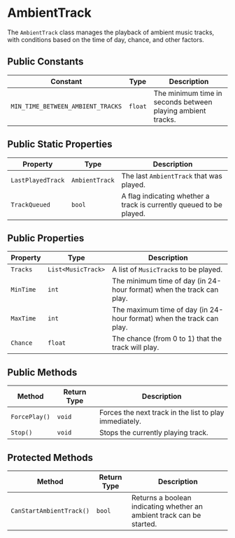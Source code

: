 # AmbientTrack

The `AmbientTrack` class manages the playback of ambient music tracks, with conditions based on the time of day, chance, and other factors.

## Public Constants

| Constant                          | Type    | Description                                                 |
| --------------------------------- | ------- | ----------------------------------------------------------- |
| `MIN_TIME_BETWEEN_AMBIENT_TRACKS` | `float` | The minimum time in seconds between playing ambient tracks. |

## Public Static Properties

| Property          | Type           | Description                                                        |
| ----------------- | -------------- | ------------------------------------------------------------------ |
| `LastPlayedTrack` | `AmbientTrack` | The last `AmbientTrack` that was played.                           |
| `TrackQueued`     | `bool`         | A flag indicating whether a track is currently queued to be played. |

## Public Properties

| Property  | Type                | Description                                                                    |
| --------- | ------------------- | ------------------------------------------------------------------------------ |
| `Tracks`  | `List<MusicTrack>`  | A list of `MusicTrack`s to be played.                                          |
| `MinTime` | `int`               | The minimum time of day (in 24-hour format) when the track can play.         |
| `MaxTime` | `int`               | The maximum time of day (in 24-hour format) when the track can play.         |
| `Chance`  | `float`             | The chance (from 0 to 1) that the track will play.                             |

## Public Methods

| Method      | Return Type | Description                                       |
| ----------- | ----------- | ------------------------------------------------- |
| `ForcePlay()` | `void`      | Forces the next track in the list to play immediately. |
| `Stop()`      | `void`      | Stops the currently playing track.                |

## Protected Methods

| Method                  | Return Type | Description                                               |
| ----------------------- | ----------- | --------------------------------------------------------- |
| `CanStartAmbientTrack()`| `bool`      | Returns a boolean indicating whether an ambient track can be started. |
